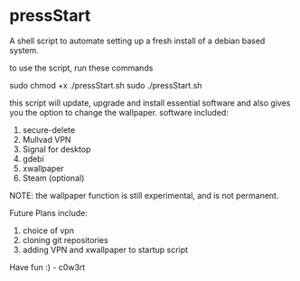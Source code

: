 # pressStart
A shell script to automate setting up a fresh install of a debian based system.

to use the script, run these commands

sudo chmod +x ./pressStart.sh
sudo ./pressStart.sh

this script will update, upgrade and install essential software and also gives you the option to change the wallpaper.
software included:
1. secure-delete
2. Mullvad VPN
3. Signal for desktop
4. gdebi
5. xwallpaper
6. Steam (optional)

NOTE: the wallpaper function is still experimental, and is not permanent.

Future Plans include:
1. choice of vpn
2. cloning git repositories
3. adding VPN and xwallpaper to startup script

Have fun :) - c0w3rt
